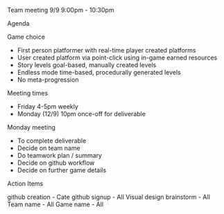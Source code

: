 Team meeting 9/9 9:00pm - 10:30pm

Agenda

Game choice
 - First person platformer with real-time player created platforms
 - User created platform via point-click using in-game earned resources
 - Story levels goal-based, manually created levels
 - Endless mode time-based, procedurally generated levels
 - No meta-progression

Meeting times
 - Friday 4-5pm weekly
 - Monday (12/9) 10pm once-off for deliverable
 
Monday meeting
 - To complete deliverable
 - Decide on team name
 - Do teamwork plan / summary
 - Decide on github workflow
 - Decide on further game details
 
Action Items

github creation - Cate
github signup - All
Visual design brainstorm - All
Team name - All
Game name - All